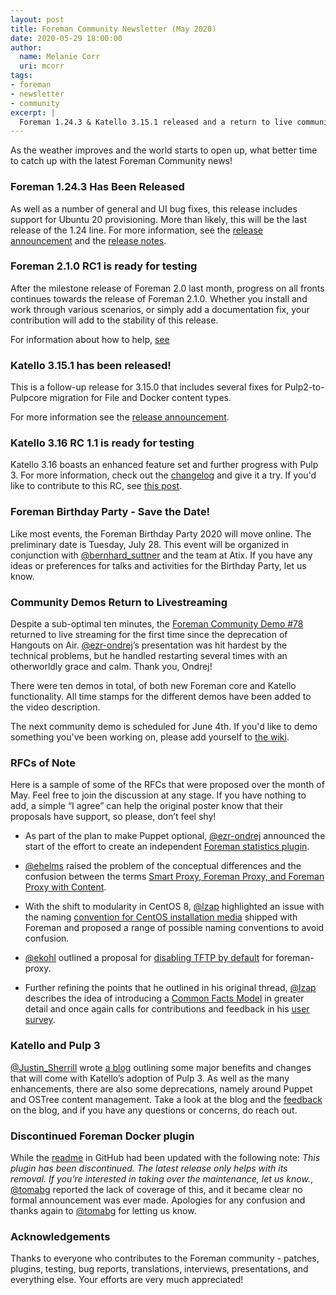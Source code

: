 ```yaml
---
layout: post
title: Foreman Community Newsletter (May 2020)
date: 2020-05-29 18:00:00
author:
  name: Melanie Corr
  uri: mcorr
tags:
- foreman
- newsletter
- community
excerpt: |
  Foreman 1.24.3 & Katello 3.15.1 released and a return to live community demos
---
```


As the weather improves and the world starts to open up, what better time to catch up with the latest Foreman Community news!

### Foreman 1.24.3 Has Been Released

As well as a number of general and UI bug fixes, this release includes support for Ubuntu 20 provisioning. More than likely, this will be the last release of the 1.24 line. For more information, see the [release announcement](https://community.theforeman.org/t/foreman-1-24-3-has-been-released/18928) and the [release notes](https://theforeman.org/manuals/1.24/index.html#Releasenotesfor1.24.3).

### Foreman 2.1.0 RC1 is ready for testing

After the milestone release of Foreman 2.0 last month, progress on all fronts continues towards the release of Foreman 2.1.0. Whether you install and work through various scenarios, or simply add a documentation fix, your contribution will add to the stability of this release.

For information about how to help, [see](https://community.theforeman.org/t/foreman-2-1-0-rc1-is-ready-for-testing/18843)

### Katello 3.15.1 has been released!

This is a follow-up release for 3.15.0 that includes several fixes for Pulp2-to-Pulpcore migration for File and Docker content types.

For more information see the [release announcement](https://community.theforeman.org/t/katello-3-15-1-has-been-released/18960).

### Katello 3.16 RC 1.1 is ready for testing

Katello 3.16 boasts an enhanced feature set and further progress with Pulp 3. For more information, check out the [changelog](https://github.com/Katello/katello/blob/KATELLO-3.16/CHANGELOG.md) and give it a try. If you'd like to contribute to this RC, see [this post](https://community.theforeman.org/t/katello-3-16-rc1-1-is-ready-for-testing/18938).

### Foreman Birthday Party - Save the Date!

Like most events, the Foreman Birthday Party 2020 will move online. The preliminary date is Tuesday, July 28. This event will be organized in conjunction with [@bernhard_suttner](https://community.theforeman.org/u/bernhard_suttner/) and the team at Atix. If you have any ideas or preferences for talks and activities for the Birthday Party, let us know.

### Community Demos Return to Livestreaming

Despite a sub-optimal ten minutes, the [Foreman Community Demo #78](https://www.youtube.com/watch?v=0-JZwAOuLKY) returned to live streaming for the first time since the deprecation of Hangouts on Air. [@ezr-ondrej](https://community.theforeman.org/u/ezr-ondrej)’s presentation was hit hardest by the technical problems, but he handled restarting several times with an otherworldly grace and calm. Thank you, Ondrej!

There were ten demos in total, of both new Foreman core and Katello functionality. All time stamps for the different demos have been added to the video description.

The next community demo is scheduled for June 4th. If you'd like to demo something you've been working on, please add yourself to [the wiki](https://community.theforeman.org/t/foreman-community-demo-79/18813).


### RFCs of Note

Here is a sample of some of the RFCs that were proposed over the month of May. Feel free to join the discussion at any stage. If you have nothing to add, a simple “I agree” can help the original poster know that their proposals have support, so please, don’t feel shy!

* As part of the plan to make Puppet optional, [@ezr-ondrej](https://community.theforeman.org/u/ezr-ondrej) announced the start of the effort to create an independent [Foreman statistics plugin](https://community.theforeman.org/t/trends-and-statistics-plugin/18745).

* [@ehelms](https://community.theforeman.org/u/ehelms/) raised the problem of the conceptual differences and the confusion between the terms [Smart Proxy, Foreman Proxy, and  Foreman Proxy with Content](https://community.theforeman.org/t/rfc-smart-proxy-foreman-proxy-foreman-proxy-with-content/18735/19).

* With the shift to modularity in CentOS 8, [@lzap](https://community.theforeman.org/u/lzap/) highlighted an issue with the naming [convention for CentOS installation media](https://community.theforeman.org/t/rfc-rename-centos-mirror-installation-media/18867) shipped with Foreman and proposed a range of possible naming conventions to avoid confusion.

* [@ekohl](https://community.theforeman.org/u/ekohl/) outlined a proposal for [disabling TFTP by default](https://community.theforeman.org/t/disable-foreman-proxy-tftp-support-by-default/18892) for foreman-proxy.

* Further refining the points that he outlined in his original thread, [@lzap](https://community.theforeman.org/u/lzap/) describes the idea of introducing a [Common Facts Model](https://community.theforeman.org/t/rfc-common-fact-model/18900) in greater detail  and once again calls for contributions and feedback in his [user survey](https://docs.google.com/forms/d/e/1FAIpQLScYG64toFTv4PySuRk03Zfn29mjcM3kGGaZaiF2tNlAIx28lA/viewform).

### Katello and Pulp 3

[@Justin_Sherrill](https://community.theforeman.org/u/Justin_Sherrill) wrote [a blog](https://community.theforeman.org/t/katello-saying-goodbye-to-pulp-2/18709) outlining some major benefits and changes that will come with Katello’s adoption of Pulp 3. As well as the many enhancements, there are also some deprecations, namely around Puppet and OSTree content management. Take a look at the blog and the [feedback](https://community.theforeman.org/t/katello-saying-goodbye-to-pulp-2/18709) on the blog, and if you have any questions or concerns, do reach out.

### Discontinued Foreman Docker plugin

While the [readme](https://github.com/theforeman/foreman_docker) in GitHub had been updated with the following note: *This plugin has been discontinued. The latest release only helps with its removal. If you’re interested in taking over the maintenance, let us know.*, [@tomabg](https://community.theforeman.org/u/tomabg/) reported the lack of coverage of this, and it became clear no formal announcement was ever made. Apologies for any confusion and thanks again to [@tomabg](https://community.theforeman.org/u/tomabg/) for letting us know.

### Acknowledgements

Thanks to everyone who contributes to the Foreman community - patches, plugins, testing, bug reports, translations, interviews, presentations, and everything else. Your efforts are very much appreciated!

